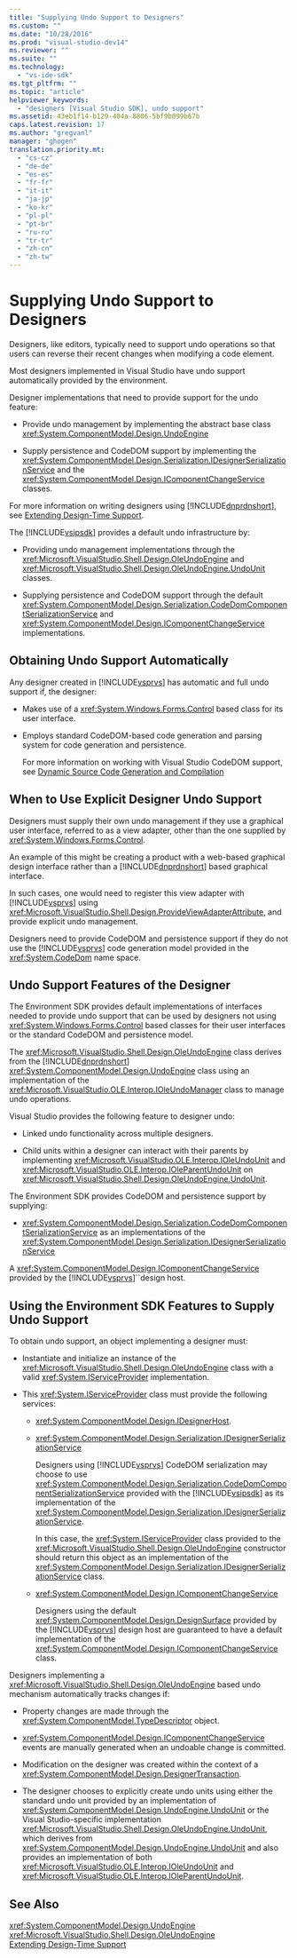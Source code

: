 ```yaml
---
title: "Supplying Undo Support to Designers"
ms.custom: ""
ms.date: "10/28/2016"
ms.prod: "visual-studio-dev14"
ms.reviewer: ""
ms.suite: ""
ms.technology: 
  - "vs-ide-sdk"
ms.tgt_pltfrm: ""
ms.topic: "article"
helpviewer_keywords: 
  - "designers [Visual Studio SDK], undo support"
ms.assetid: 43eb1f14-b129-404a-8806-5bf9b099b67b
caps.latest.revision: 17
ms.author: "gregvanl"
manager: "ghogen"
translation.priority.mt: 
  - "cs-cz"
  - "de-de"
  - "es-es"
  - "fr-fr"
  - "it-it"
  - "ja-jp"
  - "ko-kr"
  - "pl-pl"
  - "pt-br"
  - "ru-ru"
  - "tr-tr"
  - "zh-cn"
  - "zh-tw"
---
```

# Supplying Undo Support to Designers
Designers, like editors, typically need to support undo operations so that users can reverse their recent changes when modifying a code element.  
  
 Most designers implemented in Visual Studio have undo support automatically provided by the environment.  
  
 Designer implementations that need to provide support for the undo feature:  
  
-   Provide undo management by implementing the abstract base class <xref:System.ComponentModel.Design.UndoEngine>  
  
-   Supply persistence and CodeDOM support by implementing the <xref:System.ComponentModel.Design.Serialization.IDesignerSerializationService> and the <xref:System.ComponentModel.Design.IComponentChangeService> classes.  
  
 For more information on writing designers using [!INCLUDE[dnprdnshort](../code-quality/includes/dnprdnshort_md.md)], see [Extending Design-Time Support](../Topic/Extending%20Design-Time%20Support.md).  
  
 The [!INCLUDE[vsipsdk](../extensibility/includes/vsipsdk_md.md)] provides a default undo infrastructure by:  
  
-   Providing undo management implementations through the <xref:Microsoft.VisualStudio.Shell.Design.OleUndoEngine> and <xref:Microsoft.VisualStudio.Shell.Design.OleUndoEngine.UndoUnit> classes.  
  
-   Supplying persistence and CodeDOM support through the default <xref:System.ComponentModel.Design.Serialization.CodeDomComponentSerializationService> and <xref:System.ComponentModel.Design.IComponentChangeService> implementations.  
  
## Obtaining Undo Support Automatically  
 Any designer created in [!INCLUDE[vsprvs](../code-quality/includes/vsprvs_md.md)] has automatic and full undo support if, the designer:  
  
-   Makes use of a <xref:System.Windows.Forms.Control> based class for its user interface.  
  
-   Employs standard CodeDOM-based code generation and parsing system for code generation and persistence.  
  
     For more information on working with Visual Studio CodeDOM support, see [Dynamic Source Code Generation and Compilation](../Topic/Dynamic%20Source%20Code%20Generation%20and%20Compilation.md)  
  
## When to Use Explicit Designer Undo Support  
 Designers must supply their own undo management if they use a graphical user interface, referred to as a view adapter, other than the one supplied by <xref:System.Windows.Forms.Control>.  
  
 An example of this might be creating a product with a web-based graphical design interface rather than a [!INCLUDE[dnprdnshort](../code-quality/includes/dnprdnshort_md.md)] based graphical interface.  
  
 In such cases, one would need to register this view adapter with [!INCLUDE[vsprvs](../code-quality/includes/vsprvs_md.md)] using <xref:Microsoft.VisualStudio.Shell.Design.ProvideViewAdapterAttribute>, and provide explicit undo management.  
  
 Designers need to provide CodeDOM and persistence support if they do not use the [!INCLUDE[vsprvs](../code-quality/includes/vsprvs_md.md)] code generation model provided in the <xref:System.CodeDom> name space.  
  
## Undo Support Features of the Designer  
 The Environment SDK provides default implementations of interfaces needed to provide undo support that can be used by designers not using <xref:System.Windows.Forms.Control> based classes for their user interfaces or the standard CodeDOM and persistence model.  
  
 The <xref:Microsoft.VisualStudio.Shell.Design.OleUndoEngine> class derives from the [!INCLUDE[dnprdnshort](../code-quality/includes/dnprdnshort_md.md)] <xref:System.ComponentModel.Design.UndoEngine> class using an implementation of the <xref:Microsoft.VisualStudio.OLE.Interop.IOleUndoManager> class to manage undo operations.  
  
 Visual Studio provides the following feature to designer undo:  
  
-   Linked undo functionality across multiple designers.  
  
-   Child units within a designer can interact with their parents by implementing <xref:Microsoft.VisualStudio.OLE.Interop.IOleUndoUnit> and <xref:Microsoft.VisualStudio.OLE.Interop.IOleParentUndoUnit> on <xref:Microsoft.VisualStudio.Shell.Design.OleUndoEngine.UndoUnit>.  
  
 The Environment SDK provides CodeDOM and persistence support by supplying:  
  
-   <xref:System.ComponentModel.Design.Serialization.CodeDomComponentSerializationService> as an implementations of the <xref:System.ComponentModel.Design.Serialization.IDesignerSerializationService>  
  
 A <xref:System.ComponentModel.Design.IComponentChangeService> provided by the [!INCLUDE[vsprvs](../code-quality/includes/vsprvs_md.md)]``design host.  
  
## Using the Environment SDK Features to Supply Undo Support  
 To obtain undo support, an object implementing a designer must:  
  
-   Instantiate and initialize an instance of the <xref:Microsoft.VisualStudio.Shell.Design.OleUndoEngine> class with a valid <xref:System.IServiceProvider> implementation.  
  
-   This <xref:System.IServiceProvider> class must provide the following services:  
  
    -   <xref:System.ComponentModel.Design.IDesignerHost>.  
  
    -   <xref:System.ComponentModel.Design.Serialization.IDesignerSerializationService>  
  
         Designers using [!INCLUDE[vsprvs](../code-quality/includes/vsprvs_md.md)] CodeDOM serialization may choose to use <xref:System.ComponentModel.Design.Serialization.CodeDomComponentSerializationService> provided with the [!INCLUDE[vsipsdk](../extensibility/includes/vsipsdk_md.md)] as its implementation of the <xref:System.ComponentModel.Design.Serialization.IDesignerSerializationService>.  
  
         In this case, the <xref:System.IServiceProvider> class provided to the <xref:Microsoft.VisualStudio.Shell.Design.OleUndoEngine> constructor should return this object as an implementation of the <xref:System.ComponentModel.Design.Serialization.IDesignerSerializationService> class.  
  
    -   <xref:System.ComponentModel.Design.IComponentChangeService>  
  
         Designers using the default <xref:System.ComponentModel.Design.DesignSurface> provided by the [!INCLUDE[vsprvs](../code-quality/includes/vsprvs_md.md)] design host are guaranteed to have a default implementation of the <xref:System.ComponentModel.Design.IComponentChangeService> class.  
  
 Designers implementing a <xref:Microsoft.VisualStudio.Shell.Design.OleUndoEngine> based undo mechanism automatically tracks changes if:  
  
-   Property changes are made through the <xref:System.ComponentModel.TypeDescriptor> object.  
  
-   <xref:System.ComponentModel.Design.IComponentChangeService> events are manually generated when an undoable change is committed.  
  
-   Modification on the designer was created within the context of a <xref:System.ComponentModel.Design.DesignerTransaction>.  
  
-   The designer chooses to explicitly create undo units using either the standard undo unit provided by an implementation of <xref:System.ComponentModel.Design.UndoEngine.UndoUnit> or the Visual Studio-specific implementation <xref:Microsoft.VisualStudio.Shell.Design.OleUndoEngine.UndoUnit>, which derives from <xref:System.ComponentModel.Design.UndoEngine.UndoUnit> and also provides an implementation of both <xref:Microsoft.VisualStudio.OLE.Interop.IOleUndoUnit> and <xref:Microsoft.VisualStudio.OLE.Interop.IOleParentUndoUnit>.  
  
## See Also  
 <xref:System.ComponentModel.Design.UndoEngine>   
 <xref:Microsoft.VisualStudio.Shell.Design.OleUndoEngine>   
 [Extending Design-Time Support](../Topic/Extending%20Design-Time%20Support.md)